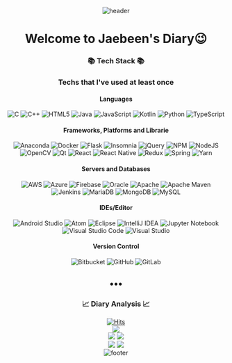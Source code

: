 <div align=center>
  
![header](https://capsule-render.vercel.app/api?type=waving&color=gradient&customColorList=2&height=240&section=header&text=SUDO%20BEEN&fontSize=100&desc=becoming%20super%20dope%20developer&descAlignY=60&fontAlignY=40)  
# Welcome to Jaebeen's Diary😉
### 📚 Tech Stack 📚
### Techs that I've used at least once
#### Languages
![C](https://img.shields.io/badge/c-%2300599C.svg?style=flat-square&logo=c&logoColor=white)
![C++](https://img.shields.io/badge/c++-%2300599C.svg?style=flat-square&logo=c%2B%2B&logoColor=white)
![HTML5](https://img.shields.io/badge/html5-%23E34F26.svg?style=flat-square&logo=html5&logoColor=white)
![Java](https://img.shields.io/badge/java-%23ED8B00.svg?style=flat-square&logo=java&logoColor=white)
![JavaScript](https://img.shields.io/badge/javascript-%23323330.svg?style=flat-square&logo=javascript&logoColor=%23F7DF1E)
![Kotlin](https://img.shields.io/badge/kotlin-%230095D5.svg?style=flat-square&logo=kotlin&logoColor=white)
![Python](https://img.shields.io/badge/python-3670A0?style=flat-square&logo=python&logoColor=ffdd54)
![TypeScript](https://img.shields.io/badge/typescript-%23007ACC.svg?style=flat-square&logo=typescript&logoColor=white)
#### Frameworks, Platforms and Librarie
![Anaconda](https://img.shields.io/badge/Anaconda-%2344A833.svg?style=flat-square&logo=anaconda&logoColor=white)
![Docker](https://img.shields.io/badge/docker-%230db7ed.svg?style=flat-square&logo=docker&logoColor=white)
![Flask](https://img.shields.io/badge/flask-%23000.svg?style=flat-square&logo=flask&logoColor=white)
![Insomnia](https://img.shields.io/badge/Insomnia-white?style=flat-square&logo=insomnia&logoColor=5849BE)
![jQuery](https://img.shields.io/badge/jquery-%230769AD.svg?style=flat-square&logo=jquery&logoColor=white)
![NPM](https://img.shields.io/badge/NPM-%23000000.svg?style=flat-square&logo=npm&logoColor=white)
![NodeJS](https://img.shields.io/badge/node.js-6DA55F?style=flat-square&logo=node.js&logoColor=white)  
![OpenCV](https://img.shields.io/badge/opencv-%23white.svg?style=flat-square&logo=opencv&logoColor=white)
![Qt](https://img.shields.io/badge/Qt-%23217346.svg?style=flat-square&logo=Qt&logoColor=white)
![React](https://img.shields.io/badge/react-%2320232a.svg?style=flat-square&logo=react&logoColor=%2361DAFB)
![React Native](https://img.shields.io/badge/react_native-%2320232a.svg?style=flat-square&logo=react&logoColor=%2361DAFB)
![Redux](https://img.shields.io/badge/redux-%23593d88.svg?style=flat-square&logo=redux&logoColor=white)
![Spring](https://img.shields.io/badge/spring-%236DB33F.svg?style=flat-square&logo=spring&logoColor=white)
![Yarn](https://img.shields.io/badge/yarn-%232C8EBB.svg?style=flat-square&logo=yarn&logoColor=white)
#### Servers and Databases 
![AWS](https://img.shields.io/badge/AWS-%23FF9900.svg?style=flat-square&logo=amazon-aws&logoColor=white)
![Azure](https://img.shields.io/badge/azure-%230072C6.svg?style=flat-square&logo=azure-devops&logoColor=white)
![Firebase](https://img.shields.io/badge/firebase-%23039BE5.svg?style=flat-square&logo=firebase)
![Oracle](https://img.shields.io/badge/Oracle-F80000?style=flat-square&logo=oracle&logoColor=white)
![Apache](https://img.shields.io/badge/apache-%23D42029.svg?style=flat-square&logo=apache&logoColor=white)
![Apache Maven](https://img.shields.io/badge/Apache%20Maven-C71A36?style=flat-square&logo=Apache%20Maven&logoColor=white)
![Jenkins](https://img.shields.io/badge/jenkins-%232C5263.svg?style=flat-square&logo=jenkins&logoColor=white)
![MariaDB](https://img.shields.io/badge/MariaDB-003545?style=flat-square&logo=mariadb&logoColor=white)
![MongoDB](https://img.shields.io/badge/MongoDB-%234ea94b.svg?style=flat-square&logo=mongodb&logoColor=white)
![MySQL](https://img.shields.io/badge/mysql-%2300f.svg?style=flat-square&logo=mysql&logoColor=white)
#### IDEs/Editor
![Android Studio](https://img.shields.io/badge/Android%20Studio-3DDC84.svg?style=flat-square&logo=android-studio&logoColor=white)
![Atom](https://img.shields.io/badge/Atom-%2366595C.svg?style=flat-square&logo=atom&logoColor=white)
![Eclipse](https://img.shields.io/badge/Eclipse-FE7A16.svg?style=flat-square&logo=Eclipse&logoColor=white)
![IntelliJ IDEA](https://img.shields.io/badge/IntelliJIDEA-000000.svg?style=flat-square&logo=intellij-idea&logoColor=white)
![Jupyter Notebook](https://img.shields.io/badge/jupyter-%23FA0F00.svg?style=flat-square&logo=jupyter&logoColor=white)
![Visual Studio Code](https://img.shields.io/badge/Visual%20Studio%20Code-0078d7.svg?style=flat-square&logo=visual-studio-code&logoColor=white)
![Visual Studio](https://img.shields.io/badge/Visual%20Studio-5C2D91.svg?style=flat-square&logo=visual-studio&logoColor=white)
#### Version Control
![Bitbucket](https://img.shields.io/badge/bitbucket-%230047B3.svg?style=flat-square&logo=bitbucket&logoColor=white)
![GitHub](https://img.shields.io/badge/github-%23121011.svg?style=flat-square&logo=github&logoColor=white)
![GitLab](https://img.shields.io/badge/gitlab-%23181717.svg?style=flat-square&logo=gitlab&logoColor=white)

•••
---
### 📈 Diary Analysis 📈  
[![Hits](https://hits.seeyoufarm.com/api/count/incr/badge.svg?url=https%3A%2F%2Fgithub.com%2FJaebeen-Bae%2F&count_bg=%233DC87E&title_bg=%23555555&icon=&icon_color=%23E7E7E7&title=hits&edge_flat=false)](https://hits.seeyoufarm.com)  
![](https://github-profile-summary-cards.vercel.app/api/cards/profile-details?username=Jaebeen-Bae&theme=vue)  
![](https://github-profile-summary-cards.vercel.app/api/cards/repos-per-language?username=Jaebeen-Bae&theme=vue)
![](https://github-profile-summary-cards.vercel.app/api/cards/most-commit-language?username=Jaebeen-Bae&theme=vue)  
![](https://github-profile-summary-cards.vercel.app/api/cards/stats?username=Jaebeen-Bae&theme=vue)
![](https://github-profile-summary-cards.vercel.app/api/cards/productive-time?username=Jaebeen-Bae&theme=vue)  
![footer](https://capsule-render.vercel.app/api?section=footer&type=waving&color=gradient&customColorList=2&height=150&reversal=true)
</div>
